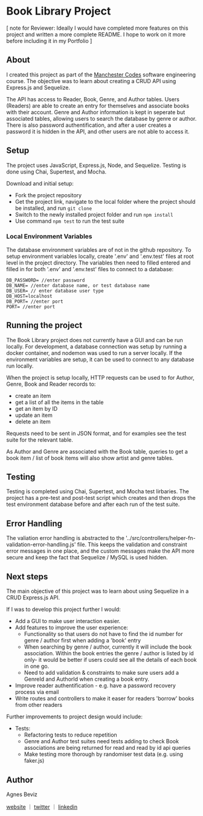 # Book Library Project

[ note for Reviewer:
Ideally I would have completed more features on this project and written a more complete README. I hope to work on it more before including it in my Portfolio ]

## About
I created this project as part of the [Manchester Codes](https://www.manchestercodes.com/) software engineering course. The objective was to learn about creating a CRUD API using Express.js and Sequelize.

The API has access to Reader, Book, Genre, and Author tables. Users (Readers) are able to create an entry for themselves and associate books with their account. Genre and Author information is kept in seperate but associated tables, allowing users to search the database by genre or author.
There is also password authentification, and after a user creates a password it is hidden in the API, and other users are not able to access it. 

## Setup
The project uses JavaScript, Express.js, Node, and Sequelize.
Testing is done using Chai, Supertest, and Mocha. 

Download and initial setup: 
* Fork the project repository
* Get the project link, navigate to the local folder where the project should be installed, and run ``git clone`` 
* Switch to the newly installed project folder and run ``npm install``
* Use command ``npm test`` to run the test suite

### Local Environment Variables
The database environment variables are of not in the github repository. To setup environment variables locally, create '.env' and '.env.test' files at root level in the project directory. The variables then need to filled entered and filled in for both '.env' and '.env.test' files to connect to a database:

``DB_PASSWORD= //enter password``  
``DB_NAME= //enter database name, or test database name``  
``DB_USER= // enter database user type``  
``DB_HOST=localhost``  
``DB_PORT= //enter port``  
``PORT= //enter port``  

## Running the project
The Book Library project does not currently have a GUI and can be run locally.
For development, a database connection was setup by running a docker container, and nodemon was used to run a server locally. If the environment variables are setup, it can be used to connect to any database run locally.  

When the project is setup locally, HTTP requests can be used to for Author, Genre, Book and Reader records to:
* create an item
* get a list of all the items in the table 
* get an item by ID
* update an item
* delete an item

Requests need to be sent in JSON format, and for examples see the test suite for the relevant table. 

As Author and Genre are associated with the Book table, queries to get a book item / list of book items will also show artist and genre tables. 

## Testing
Testing is completed using Chai, Supertest, and Mocha test lirbaries. 
The project has a pre-test and post-test script which creates and then drops the test environment database before and after each run of the test suite. 

## Error Handling
The valiation error handling is abstracted to the '../src/controllers/helper-fn-validation-error-handling.js' file. 
This keeps the validation and constraint error messages in one place, and the custom messages make the API more secure and keep the fact that Sequelize / MySQL is used hidden.  

## Next steps
The main objective of this project was to learn about using Sequelize in a CRUD Express.js API. 

If I was to develop this project further I would:
- Add a GUI to make user interaction easier.
- Add features to improve the user experience:
    - Functionality so that users do not have to find the id number for genre / author first when adding a 'book' entry
    - When searching by genre / author, currently it will include the book association. Within the book entries the genre / author is listed by id only- it would be better if users could see all the details of each book in one go. 
    - Need to add validation & constraints to make sure users add a GenreId and AuthorId when creating a book entry. 
- Improve reader authentification - e.g. have a password recovery process via email
- Write routes and controllers to make it easer for readers 'borrow' books from other readers

Further improvements to project design would include:
- Tests:
    - Refactoring tests to reduce repetition
    - Genre and Author test suites need tests adding to check Book associations are being returned for read and read by id api queries 
    - Make testing more thorough by randomiser test data (e.g. using faker.js)

## Author

Agnes Beviz

[website](https://agnesbeviz.co.uk/) ｜ [twitter](https://twitter.com/mx_coder_) ｜ [linkedin](https://www.linkedin.com/in/agnes-beviz/)